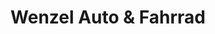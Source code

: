 ---
title: "Wenzel Auto & Fahrrad"
url: /koenigs-wusterhausen/wenzel-auto-und-fahrrad/
shop: Fahrrad
---
